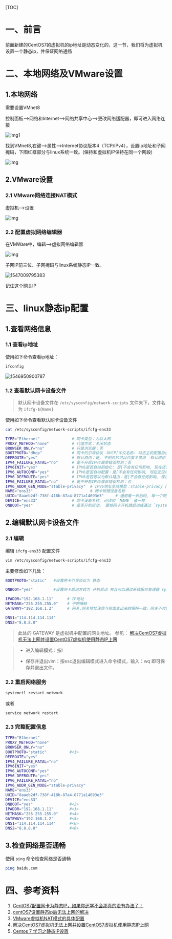 [TOC]





# 一、前言

前面新建的CentOS7的虚拟机的ip地址是动态变化的，这一节，我们将为虚拟机设置一个静态ip，并保证网络通畅



# 二、本地网络及VMware设置

## 1.本地网络

需要设置VMnet8

 控制面板—>网络和Internet—>网络共享中心—>更改网络适配器，即可进入网络连接

![img1](images/748623-20170824122228918-1354491839.png)

 

 找到VMnet8,右键—>属性—>Internet协议版本4（TCP/IPv4），设置ip地址和子网掩码，下图红框部分与linux系统一致。(保持和虚拟机IP保持在同一个网段)

 ![img ](images/748623-20170825193250105-998010425.png)





## 2.VMware设置

### 2.1 VMware网络连接NAT模式

虚拟机—>设置

![img ](images/748623-20170824121508980-1725898221.png)

 

### 2.2 配置虚拟网络编辑器

在VMWare中，编辑—>虚拟网络编辑器

![img ](images/748623-20170825192815918-548131898.png)

 

子网IP前三位、子网掩码与linux系统静态IP一致。

![1547009795383](images/1547009795383.png)



记住这个网关IP





# 三、linux静态ip配置

## 1.查看网络信息

### 1.1 查看ip地址

使用如下命令查看ip地址：

```bash
ifconfig
```



![1546950900787](images/1546950900787.png)



### 1.2 查看默认网卡设备文件

> 默认网卡设备文件在 `/etc/sysconfig/network-scripts` 文件夹下，文件名为 `ifcfg-${Name}`



使用如下命令查看默认网卡设备文件

```bash
cat /etc/sysconfig/network-scripts/ifcfg-ens33
```



```bash
TYPE="Ethernet" 			 # 网卡类型：为以太网
PROXY_METHOD="none" 		 # 代理方式：关闭状态
BROWSER_ONLY="no" 			 # 只是浏览器：否
BOOTPROTO="dhcp"		 	 # 网卡的引导协议：DHCP[中文名称: 动态主机配置协议]
DEFROUTE="yes"			 	 # 默认路由：是, 不明白的可以百度关键词 `默认路由` 
IPV4_FAILURE_FATAL="no"		 # 是不开启IPV4致命错误检测：否
IPV6INIT="yes"				 # IPV6是否自动初始化: 是[不会有任何影响, 现在还没用到IPV6]
IPV6_AUTOCONF="yes"			 # IPV6是否自动配置：是[不会有任何影响, 现在还没用到IPV6]
IPV6_DEFROUTE="yes"			 # IPV6是否可以为默认路由：是[不会有任何影响, 现在还没用到IPV6]
IPV6_FAILURE_FATAL="no"		 # 是不开启IPV6致命错误检测：否
IPV6_ADDR_GEN_MODE="stable-privacy"  # IPV6地址生成模型：stable-privacy [这只一种生成IPV6的策略]
NAME="ens33"						 # 网卡物理设备名称
UUID="8aaeb2df-738f-418b-87a4-8771a14693e3" 	# 通用唯一识别码, 每一个网卡都会有, 不能重复, 否则两台linux只有一台网卡可用
DEVICE="ens33"				 # 网卡设备名称, 必须和 `NAME` 值一样
ONBOOT="yes"  				 # 是否开机启动， 要想网卡开机就启动或通过 `systemctl restart network`控制网卡,必须设置为 `yes`
```







## 2.编辑默认网卡设备文件

### 2.1 编辑

编辑 `ifcfg-ens33` 配置文件

```bash
vim /etc/sysconfig/network-scripts/ifcfg-ens33
```

 

主要修改如下几处：

```bash
BOOTPROTO="static"   #设置网卡引导协议为 静态

ONBOOT="yes"         #设置网卡启动方式为 开机启动 并且可以通过系统服务管理器 systemctl 控制网卡

IPADDR="192.168.1.11"      # IP地址     
NETMASK="255.255.255.0"    # 子网掩码
GATEWAY="192.168.1.2"      # 网关,网关地址注意与前面查出来的保持一致，网关不对的话，后面是无法联网的

DNS1="114.114.114.114" 
DNS2="8.8.8.8"
```



> 此处的 GATEWAY 是虚拟机中配置的网关地址。 参见： [解决CentOS7虚拟机无法上网并设置CentOS7虚拟机使用静态IP上网](http://blog.csdn.net/a785975139/article/details/53023590)



> - 进入编辑模式：按I
>
> - 保存并退出vim：按esc退出编辑模式进入命令模式，输入：wq  即可保存并退出文件。

 

### 2.2 重启网络服务

```bash
systemctl restart network
```

或者

```
service network restart
```



### 2.3 完整配置信息

```bash
TYPE="Ethernet"
PROXY_METHOD="none"
BROWSER_ONLY="no"
BOOTPROTO="static"  		#<1>
DEFROUTE="yes"
IPV4_FAILURE_FATAL="no"
IPV6INIT="yes"
IPV6_AUTOCONF="yes"
IPV6_DEFROUTE="yes"
IPV6_FAILURE_FATAL="no"
IPV6_ADDR_GEN_MODE="stable-privacy"
NAME="ens33"
UUID="8aaeb2df-738f-418b-87a4-8771a14693e3"
DEVICE="ens33"
ONBOOT="yes"			    #<2>
IPADDR="192.168.1.11"       #<3>
NETMASK="255.255.255.0"     #<4>
GATEWAY="192.168.1.2"		#<5>
DNS1="114.114.114.114" 		#<6>
DNS2="8.8.8.8"				#<6>
```





## 3.检查网络是否通畅

使用 `ping` 命令检查网络是否通畅

``` bash
ping baidu.com
```



 



 

 

 

# 四、参考资料

1. [CentOS7配置网卡为静态IP，如果你还学不会那真的没有办法了！](https://segmentfault.com/a/1190000011954814)
2. [centOS7设置静态ip后无法上网的解决](https://blog.csdn.net/weiyongle1996/article/details/75050738)
3. [VMware虚拟机NAT模式的具体配置](https://blog.csdn.net/superbfly/article/details/52162214)
4. [解决CentOS7虚拟机无法上网并设置CentOS7虚拟机使用静态IP上网](http://blog.csdn.net/a785975139/article/details/53023590)
5. [Centos 7 学习之静态IP设置](https://blog.csdn.net/johnnycode/article/details/40624403)

















